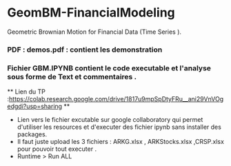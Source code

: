 # GeomBM-FinancialModeling
Geometric Brownian Motion for Financial Data (Time Series ).
### PDF : demos.pdf : contient les demonstration 

### Fichier GBM.IPYNB contient le code executable  et l'analyse sous forme de Text et commentaires .


** Lien du TP :https://colab.research.google.com/drive/1817u9mpSpDtyFRu__ani29VnVOgedgdi?usp=sharing **
  * Lien vers le fichier excutable sur google collaboratory qui permet d'utiliser les resources et d'executer des fichier ipynb sans installer des packages.
  * Il faut juste upload les 3 fichiers : ARKG.xlsx , ARKStocks.xlsx ,CRSP.xlsx pour pouvoir tout executer .
  * Runtime > Run ALL 
  
